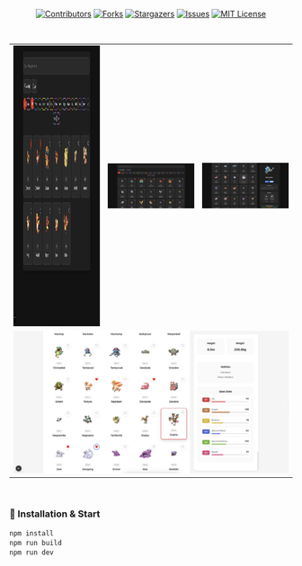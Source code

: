 <a id="readme-top"></a>

<div align="center">

[![Contributors][contributors-shield]][contributors-url]
[![Forks][forks-shield]][forks-url]
[![Stargazers][stars-shield]][stars-url]
[![Issues][issues-shield]][issues-url]
[![MIT License][license-shield]][license-url]

</div>

<!-- Badges Shields -->
[contributors-shield]: https://custom-icon-badges.demolab.com/github/contributors/GylanSalih/Pokedex?color=FF0000&logo=group&label=Contributors&logoColor=white&style=for-the-badge&labelColor=000000
[forks-shield]: https://custom-icon-badges.demolab.com/github/forks/GylanSalih/Pokedex?color=FF0000&logo=repo-forked&label=Forks&logoColor=white&style=for-the-badge&labelColor=000000
[stars-shield]: https://custom-icon-badges.demolab.com/github/stars/GylanSalih/Pokedex?color=FF0000&label=Stars&style=for-the-badge&logo=star&logoColor=white&labelColor=000000
[issues-shield]: https://custom-icon-badges.demolab.com/github/issues/GylanSalih/Pokedex?color=FF0000&logo=issue-opened&label=Issues&logoColor=white&labelColor=000000&style=for-the-badge
[license-shield]: https://custom-icon-badges.demolab.com/github/license/GylanSalih/Pokedex?color=FF0000&logo=law&label=License&logoColor=white&style=for-the-badge&labelColor=000000

<!-- Badges Links -->
[contributors-url]: https://github.com/GylanSalih/Pokedex/graphs/contributors
[forks-url]: https://github.com/GylanSalih/Pokedex/network/members
[stars-url]: https://github.com/GylanSalih/Pokedex/stargazers
[issues-url]: https://github.com/GylanSalih/Pokedex/issues
[license-url]: https://github.com/GylanSalih/Pokedex/blob/main/LICENSE

<!-- PROJECT SHOWCASE -->
<br />
<table align="center">
  <tr>
    <td align="center">
      <a href="https://github.com/GylanSalih/Pokedex">
        <img src="https://github.com/GylanSalih/Pokedex/blob/main/public/assets/img/showcase/pokedex1.png" alt="Pokedex 1" width="500" height="500">
      </a>
    </td>
    <td align="center">
      <a href="https://github.com/GylanSalih/Pokedex">
        <img src="https://github.com/GylanSalih/Pokedex/blob/main/public/assets/img/showcase/pokedex2.png" alt="Pokedex 2" width="500">
      </a>
    </td>
    <td align="center">
      <a href="https://github.com/GylanSalih/Pokedex">
        <img src="https://github.com/GylanSalih/Pokedex/blob/main/public/assets/img/showcase/pokedex3.png" alt="Pokedex 3" width="500">
      </a>
    </td>
  </tr>
  <tr>
    <td align="center" colspan="3">
      <a href="https://github.com/GylanSalih/Pokedex">
        <img src="https://github.com/GylanSalih/Pokedex/blob/main/public/assets/img/showcase/pokedex4.png" alt="Pokedex 4" width="500">
      </a>
    </td>
  </tr>
</table>
<br />

### 🚀 Installation & Start

```bash
npm install
npm run build
npm run dev
